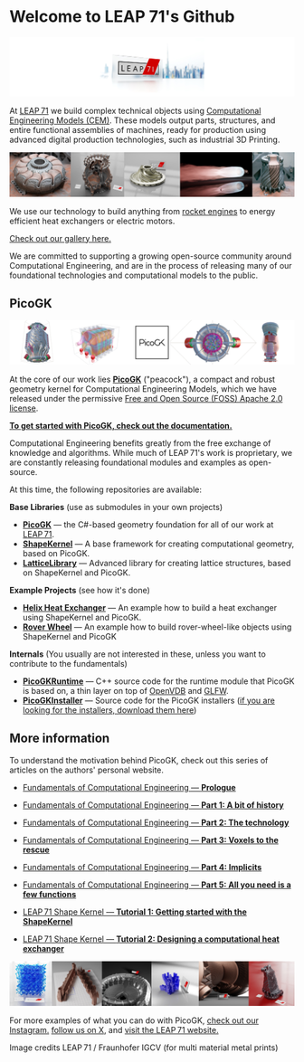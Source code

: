 # Welcome to LEAP 71's Github

![LEAP71](img/LEAP71.jpg)

At [LEAP 71](https://leap71.com) we build complex technical objects using [Computational Engineering Models (CEM)](https://leap71.com/computationalengineering/). These models output parts, structures, and entire functional assemblies of machines, ready for production using advanced digital production technologies, such as industrial 3D Printing.

![2023-11-23 LEAP 71 GitHub](img/LEAP71_0.jpg)

We use our technology to build anything from [rocket engines](https://leap71.com/rp/) to energy efficient heat exchangers or electric motors. 

[Check out our gallery here.](https://leap71.com/gallery/)

We are committed to supporting a growing open-source community around Computational Engineering, and are in the process of releasing many of our foundational technologies and computational models to the public.

## PicoGK

![2023-11-23 LEAP 71 GitHub 2](img/LEAP71_2.jpg)

At the core of our work lies **[PicoGK](https://github.com/leap71/PicoGK)** ("peacock"), a compact and robust geometry kernel for Computational Engineering Models, which we have released under the permissive [Free and Open Source (FOSS) Apache 2.0 license](https://www.apache.org/licenses/LICENSE-2.0).

**[To get started with PicoGK, check out the documentation.](https://github.com/leap71/PicoGK/tree/main/Documentation)**

Computational Engineering benefits greatly from the free exchange of knowledge and algorithms. While much of LEAP 71's work is proprietary, we are constantly releasing foundational modules and examples as open-source. 

At this time, the following repositories are available:

**Base Libraries** (use as submodules in your own projects)

- [**PicoGK**](https://github.com/leap71/PicoGK) — the C#-based geometry foundation for all of our work at [LEAP 71](https://leap71.com).
- [**ShapeKernel**](https://github.com/leap71/LEAP71_ShapeKernel) — A base framework for creating computational geometry, based on PicoGK.
- [**LatticeLibrary**](https://github.com/leap71/LEAP71_LatticeLibrary) — Advanced library for creating lattice structures, based on ShapeKernel and PicoGK.

**Example Projects** (see how it's done)

- [**Helix Heat Exchanger**](https://github.com/leap71/LEAP71_HelixHeatX) — An example how to build a heat exchanger using ShapeKernel and PicoGK.
- **[Rover Wheel](https://github.com/leap71/LEAP71_RoverWheel)** — An example how to build rover-wheel-like objects using ShapeKernel and PicoGK 

**Internals** (You usually are not interested in these, unless you want to contribute to the fundamentals)

- [**PicoGKRuntime**](https://github.com/leap71/PicoGKRuntime) — C++ source code for the runtime module that PicoGK is based on, a thin layer on top of [OpenVDB](https://www.openvdb.org/) and [GLFW](https://www.glfw.org/).
- [**PicoGKInstaller**](https://github.com/leap71/PicoGKInstaller) — Source code for the PicoGK installers ([if you are looking for the installers, download them here](https://github.com/leap71/PicoGK/releases/))

## More information

To understand the motivation behind PicoGK, check out this series of articles on the authors' personal website.

- [Fundamentals of Computational Engineering — **Prologue**](https://jlk.ae/2023/10/04/computationalengineering-prologue/)

- [Fundamentals of Computational Engineering — **Part 1: A bit of history**](https://jlk.ae/2023/10/06/computational-engineering-part-1-history/)

- [Fundamentals of Computational Engineering — **Part 2: The technology**](https://jlk.ae/2023/10/09/computational-engineering-part-2-the-technology/)

- [Fundamentals of Computational Engineering — **Part 3: Voxels to the rescue**](https://jlk.ae/2023/10/11/computational-engineering-part-3-voxels/)

- [Fundamentals of Computational Engineering — **Part 4: Implicits**](https://jlk.ae/2023/10/13/fundamentals-of-computational-engineering-part-4-implicits/)

- [Fundamentals of Computational Engineering — **Part 5: All you need is a few functions**](https://jlk.ae/2023/10/16/fundamentals-of-computational-engineering-part-5-all-you-need-is-a-few-functions/)

- [LEAP 71 Shape Kernel — **Tutorial 1: Getting started with the ShapeKernel**](https://github.com/leap71/LEAP71_ShapeKernel/blob/main/Documentation/README-GettingStarted.md)

- [LEAP 71 Shape Kernel — **Tutorial 2: Designing a computational heat exchanger**](https://github.com/leap71/LEAP71_HelixHeatX)

  

![2023-11-23 LEAP 71 GitHub 3](img/LEAP71_1.jpg)

For more examples of what you can do with PicoGK, [check out our Instagram.](https://www.instagram.com/leap.71/) [follow us on X](https://twitter.com/leap_71), and [visit the LEAP 71 website.](https://leap71.com/)

Image credits LEAP 71 / Fraunhofer IGCV (for multi material metal prints)
